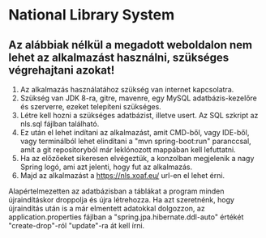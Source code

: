 # National Library System

## Az alábbiak nélkül a megadott weboldalon nem lehet az alkalmazást használni, szükséges végrehajtani azokat!

1. Az alkalmazás használatához szükség van internet kapcsolatra.
2. Szükség van JDK 8-ra, gitre, mavenre, egy MySQL adatbázis-kezelőre és szerverre, ezeket telepíteni szükséges.
3. Létre kell hozni a szükséges adatbázist, illetve usert. Az SQL szkript az nls.sql fájlban található.
4. Ez után el lehet indítani az alkalmazást, amit CMD-ből, vagy IDE-ből, vagy terminálból lehet elindítani a "mvn spring-boot:run" paranccsal, amit a git repositoryból már leklónozott mappában kell lefuttatni.
5. Ha az előzőeket sikeresen elvégeztük, a konzolban megjelenik a nagy Spring logó, ami azt jelenti, hogy fut az alkalmazás.
6. Majd az alkalmazást a https://nls.xoaf.eu/ url-en el lehet érni.

Alapértelmezetten az adatbázisban a táblákat a program minden újraindításkor droppolja és újra létrehozza. Ha azt szeretnénk, hogy újraindítás után is a már elmentett adatokkal dolgozzon, az application.properties fájlban a "spring.jpa.hibernate.ddl-auto" értékét "create-drop"-ról "update"-ra át kell írni.

